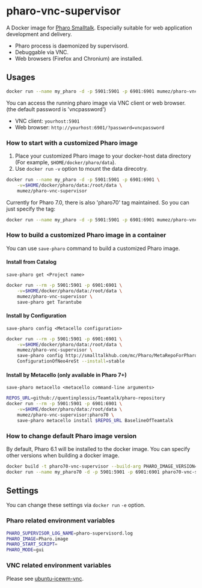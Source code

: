 pharo-vnc-supervisor
========

A Docker image for [Pharo Smalltalk](http://www.pharo-project.org/ "Pharo"). Especially suitable for web application development and delivery.

- Pharo process is daemonized by supervisord.
- Debuggable via VNC.
- Web browsers (Firefox and Chronium) are installed.

## Usages ##

```bash
docker run --name my_pharo -d -p 5901:5901 -p 6901:6901 mumez/pharo-vnc-supervisor
```

You can access the running pharo image via VNC client or web browser.
(the default password is 'vncpassword')

- VNC client:  `yourhost:5901`
- Web browser: `http://yourhost:6901/?password=vncpassword`

### How to start with a customized Pharo image

1. Place your customized Pharo image to your docker-host data directory (For example, `$HOME/docker/pharo/data`).
2. Use `docker run` `-v` option to mount the data direcotry.

```bash
docker run --name my_pharo -d -p 5901:5901 -p 6901:6901 \
	-v=$HOME/docker/pharo/data:/root/data \
	mumez/pharo-vnc-supervisor
```

Currently for Pharo 7.0, there is also 'pharo70' tag maintained. So you can just specify the tag:

```bash
docker run --name my_pharo -d -p 5901:5901 -p 6901:6901 mumez/pharo-vnc-supervisor:pharo70
```

### How to build a customized Pharo image in a container

You can use `save-pharo` command to build a customized Pharo image.

#### Install from Catalog
`save-pharo get <Project name>`

```bash
docker run --rm -p 5901:5901 -p 6901:6901 \
	-v=$HOME/docker/pharo/data:/root/data \
	mumez/pharo-vnc-supervisor \
	save-pharo get Tarantube
```

#### Install by Configuration
`save-pharo config <Metacello configuration>`

```bash
docker run --rm -p 5901:5901 -p 6901:6901 \
	-v=$HOME/docker/pharo/data:/root/data \
	mumez/pharo-vnc-supervisor \
	save-pharo config http://smalltalkhub.com/mc/Pharo/MetaRepoForPharo60/main/ \
	ConfigurationOfNeo4reSt --install=stable
```
#### Install by Metacello (only available in Pharo 7+)
`save-pharo metacello <metacello command-line arguments>`

```bash
REPOS_URL=github://quentinplessis/Teamtalk/pharo-repository
docker run --rm -p 5901:5901 -p 6901:6901 \
	-v=$HOME/docker/pharo/data:/root/data \
	mumez/pharo-vnc-supervisor:pharo70 \
	save-pharo metacello install $REPOS_URL BaselineOfTeamtalk
```

### How to change default Pharo image version 

By default, Pharo 6.1 will be installed to the docker image. You can specify other versions when building a docker image.

```bash
docker build -t pharo70-vnc-supervisor --build-arg PHARO_IMAGE_VERSION=70 .
docker run --name my_pharo70 -d -p 5901:5901 -p 6901:6901 pharo70-vnc-supervisor
```

## Settings ##

You can change these settings via `docker run` `-e` option.

### Pharo related environment variables

```bash
PHARO_SUPERVISOR_LOG_NAME=pharo-supervisord.log
PHARO_IMAGE=Pharo.image
PHARO_START_SCRIPT=
PHARO_MODE=gui
```

### VNC related environment variables

Please see [ubuntu-icewm-vnc](https://hub.docker.com/r/consol/ubuntu-icewm-vnc/).
